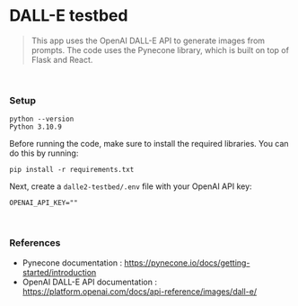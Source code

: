# DALL-E testbed

> This app uses the OpenAI DALL-E API to generate images from prompts. The code uses the Pynecone library, which is built on top of Flask and React.

<br/>

### Setup

```
python --version
Python 3.10.9
```

Before running the code, make sure to install the required libraries. You can do this by running:

```
pip install -r requirements.txt
```

Next, create a `dalle2-testbed/.env` file with your OpenAI API key:

```
OPENAI_API_KEY=""
```

<br/>

### References

-   Pynecone documentation : https://pynecone.io/docs/getting-started/introduction
-   OpenAI DALL-E API documentation : https://platform.openai.com/docs/api-reference/images/dall-e/
